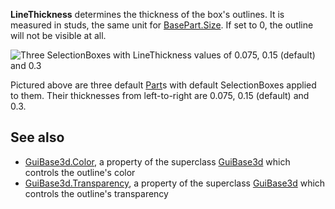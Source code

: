 **LineThickness** determines the thickness of the box's outlines. It is measured in studs, the same unit for [BasePart.Size](https://developer.roblox.com/en-us/api-reference/property/BasePart/Size). If set to 0, the outline will not be visible at all.

![Three SelectionBoxes with LineThickness values of 0.075, 0.15 (default) and 0.3](https://developer.roblox.com/assets/blt1d73c3a921c12384/SelectionBox.LineThickness.jpg)

Pictured above are three default [Part](https://developer.roblox.com/en-us/api-reference/class/Part)s with default SelectionBoxes applied to them. Their thicknesses from left-to-right are 0.075, 0.15 (default) and 0.3.

See also
--------

*   [GuiBase3d.Color](https://developer.roblox.com/en-us/api-reference/property/GuiBase3d/Color), a property of the superclass [GuiBase3d](https://developer.roblox.com/en-us/api-reference/class/GuiBase3d) which controls the outline's color
*   [GuiBase3d.Transparency](https://developer.roblox.com/en-us/api-reference/property/GuiBase3d/Transparency), a property of the superclass [GuiBase3d](https://developer.roblox.com/en-us/api-reference/class/GuiBase3d) which controls the outline's transparency